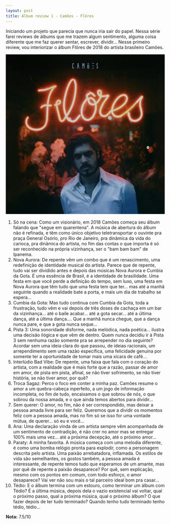 ```yaml
---
layout: post
title: Álbum review 1 - Camões - Flôres  
---
```


Iniciando um projeto que parecia que nunca iria sair do papel. Nessa série farei reviews de álbums que me trazem algum sentimento, alguma coisa diferente que me faz querer sentar, escrever, dividir... Nesse primeiro review, vou interiorizar o álbum Flôres de 2018 do artista brasileiro Camões.

![Camões - Flôres](/img/album-reviews/1-camoes-flores.jpg)

1. Só na cena: Como um visionário, em 2018 Camões começa seu álbum falando que "segue em quarentena". A música de abertura do álbum não é refinada, e têm como único objetivo teletransportar o ouvinte pra praça General Osório, pro Rio de Janeiro, pra dinâmica da vida do carioca, pra dinâmica do artista, no fim das contas o que importa é só ser reconhecido na própria vizinhança, ser o "bam bam bam" de Ipanema.
2. Nova Aurora: De repente vêm um combo que é um renascimento, uma redefinição de identidade musical do artista. Parece que de repente, tudo vai ser dividido antes e depois das músicas Nova Aurora e Cumbia da Gota. É uma essência de Brasil, é a identidade de brasilidade. Uma festa em que você perde a definição do tempo, sem luxo, uma festa em Nova Aurora que têm tudo que uma festa tem que ter... mas até a manhã seguinte quando a realidade bate a porta, e mais um dia de trabalho se espera...
3. Cumbia da Gota: Mas tudo continua com Cumbia da Gota, toda a frustração, tudo vêm e vai depois de três doses de cachaça em um bar da vizinhança... até o baile acabar... até a gota secar... até a última dança, até a última dança.... Que a manhã nunca chegue, que a dança nunca pare, e que a gota nunca seque...
4. Pista 3: Uma sonoridade disforme, nada melódica, nada poética... ilustra uma decisão ilógica e que vêm de dentro. Quem nunca decidiu ir à Pista 3 sem nenhuma razão somente pra se arrepender no dia seguinte? Acordar sem uma ideia clara do que passou, de ideias racionais, um arrependimento sem uma razão específica, uma felicidade genuína por somente ter a oportunidade de tomar mais uma xícara de café...
5. Interlúdio Bad Vibe: De repente, uma faixa que fala com o coração do artista, com a realidade que é mais forte que a razão, passar de amor em amor, de pista em pista, afinal, se não tiver sofrimento, se não tiver história, se não tiver amor, por quê?
6. Troca Sagaz: Perco o foco em conter a minha paz. Camões resume o amor a um quebra-cabeça inperfeito, a um jogo de informação incompleta, no fim de tudo, encaixamos o que sobrou de nós, o que sobrou da nossa amada, e o que ainda temos abertos para dividir...
7. Sem querer: O amor, no fim, não é ser correspondido, mas deixar a pessoa amada livre para ser feliz. Queremos que a dividir os momentos feliz com a pessoa amada, mas no fim só se isso for uma vontade mútua, de querer... só eu e você...
8. Ana: Uma declaração vinda de um artista sempre vêm acompanhada de um sentimento de contradição, é não crer no amor mas se entregar 100% mais uma vez... até a próxima decepção, até o próximo amor...
9. Paraty: A minha favorita. A música começa com uma melodia diferente, é como uma bomba relógio pronta para explodir, como a personagem descrita pelo artista. Uma paixão arrebatadora, inflamada. Os estilos de vida são semelhantes, os gostos também, a pessoa amada é interessante, de repente temos tudo que esperamos de um amante, mas por quê de repente a paixão desaparece? Por quê, sem explicação, mesmo com os pontos em comum, com todo esforço, o amor desaparece? Vai ver não sou mais o tal parceiro ideal bom pra casar...
10. Tédio: E o álbum termina com um estouro, como terminar um álbum com Tédio? É a última música, depois dela o vazio existencial vai voltar, qual o próximo passo, qual a próxima música, qual o próximo álbum? O que fazer depois de ter tudo terminado? Quando tenho tudo terminado tenho tédio, tédio...

**Nota:** 7.5/10
